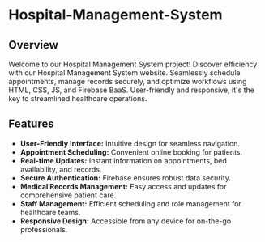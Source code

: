 # Hospital-Management-System

## Overview
Welcome to our Hospital Management System project! Discover efficiency with our Hospital Management System website. Seamlessly schedule appointments, manage records securely, and optimize workflows using HTML, CSS, JS, and Firebase BaaS. User-friendly and responsive, it's the key to streamlined healthcare operations.

## Features
- **User-Friendly Interface:** Intuitive design for seamless navigation.
- **Appointment Scheduling:** Convenient online booking for patients.
- **Real-time Updates:** Instant information on appointments, bed availability, and records.
- **Secure Authentication:** Firebase ensures robust data security.
- **Medical Records Management:** Easy access and updates for comprehensive patient care.
- **Staff Management:** Efficient scheduling and role management for healthcare teams.
- **Responsive Design:** Accessible from any device for on-the-go professionals.

